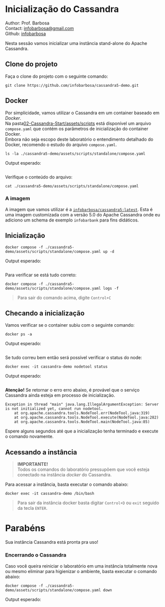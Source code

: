 # Inicialização do Cassandra
Author: Prof. Barbosa<br>
Contact: infobarbosa@gmail.com<br>
Github: [infobarbosa](https://github.com/infobarbosa)

Nesta sessão vamos inicializar uma instância stand-alone do Apache Cassandra.

## Clone do projeto
Faça o clone do projeto com o seguinte comando:
```
git clone https://github.com/infobarbosa/cassandra5-demo.git
```

## Docker
Por simplicidade, vamos utilizar o Cassandra em um container baseado em *Docker*.<br>
Na pasta[02-Cassandra-Start/assets/scripts](./02-Cassandra-Start/assets/scripts) está disponível um arquivo `compose.yaml` que contém os parâmetros de inicialização do container Docker.<br>
Embora não seja escopo deste laboratório o entendimento detalhado do Docker, recomendo o estudo do arquivo `compose.yaml`.

```
ls -la ./cassandra5-demo/assets/scripts/standalone/compose.yaml

```

Output esperado:
```

```

Verifique o conteúdo do arquivo:
```
cat ./cassandra5-demo/assets/scripts/standalone/compose.yaml

```

### A imagem
A imagem que vamos utilizar é a [`infobarbosa/cassandra5:latest`](https://hub.docker.com/repository/docker/infobarbosa/cassandra5/general). Esta é uma imagem customizada com a versão 5.0 do Apache Cassandra onde eu adiciono um schema de exemplo `infobarbank` para fins didáticos.

## Inicialização
```
docker compose -f ./cassandra5-demo/assets/scripts/standalone/compose.yaml up -d

```

Output esperado:
```

```

Para verificar se está tudo correto:
```
docker compose -f ./cassandra5-demo/assets/scripts/standalone/compose.yaml logs -f

```
> Para sair do comando acima, digite `Control+C`

## Checando a inicialização
Vamos verificar se o container subiu com o seguinte comando:
```
docker ps -a

```

Output esperado:
```

```

Se tudo correu bem então será possível verificar o status do node:
```
docker exec -it cassandra-demo nodetool status

```

Output esperado:
```

```

**Atenção!** Se retornar o erro erro abaixo, é provável que o serviço Cassandra ainda esteja em processo de inicialização.
```
Exception in thread "main" java.lang.IllegalArgumentException: Server is not initialized yet, cannot run nodetool.
	at org.apache.cassandra.tools.NodeTool.err(NodeTool.java:319)
	at org.apache.cassandra.tools.NodeTool.execute(NodeTool.java:282)
	at org.apache.cassandra.tools.NodeTool.main(NodeTool.java:85)
```
Espere alguns segundos até que a inicialização tenha terminado e execute o comando novamente.

## Acessando a instância
  > **IMPORTANTE!**<br>
  > Todos os comandos do laboratório pressupõem que você esteja conectado na instância *docker* do Cassandra.<br>

Para acessar a instância, basta executar o comando abaixo:
```
docker exec -it cassandra-demo /bin/bash

```

> Para sair da instância docker basta digitar `Control+D` ou `exit` seguido da tecla `ENTER`.


# Parabéns
Sua instância Cassandra está pronta pra uso!


### Encerrando o Cassandra
Caso você queira reiniciar o laboratório em uma instância totalmente nova ou mesmo eliminar para higienizar o ambiente, basta executar o comando abaixo:
```
docker compose -f ./cassandra5-demo/assets/scripts/standalone/compose.yaml down

```

Output esperado:
```

 ```
